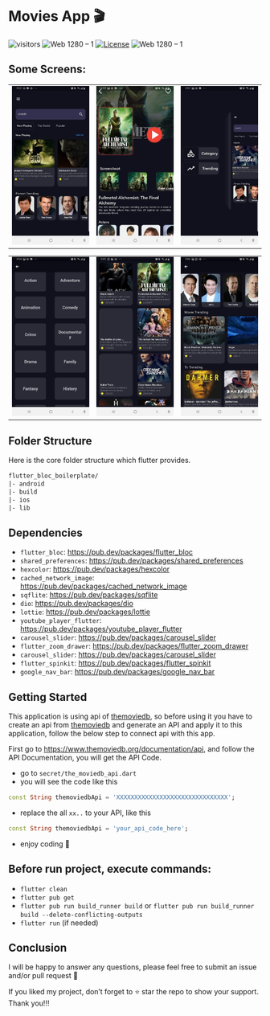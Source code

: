 # Movies App 🎬

![visitors](https://visitor-badge.glitch.me/badge?right_color=teal&page_id=vellt/Movies-App) 
![Web 1280 – 1]( https://img.shields.io/badge/made%20with-flutter-blue?style=flat)
[![License](https://img.shields.io/badge/license-MIT-orange)](./LICENSE)
![Web 1280 – 1]( https://img.shields.io/badge/-open%20source-wheat)

## Some Screens:

<table>
  <tr>
    <td><img src="https://github.com/moatasem-alhilali/Movie-App/blob/main/screenshots/1.jpg" alt="Image 2"></td>
    <td><img src="https://github.com/moatasem-alhilali/Movie-App/blob/main/screenshots/2.jpg" alt="Image 2"></td>
    <td><img src="https://github.com/moatasem-alhilali/Movie-App/blob/main/screenshots/3.jpg" alt="Image 2"></td>
  </tr>
</table>

<table>
  <tr>
    <td><img src="https://github.com/moatasem-alhilali/Movie-App/blob/main/screenshots/4.jpg" alt="Image 2"></td>
    <td><img src="https://github.com/moatasem-alhilali/Movie-App/blob/main/screenshots/5.jpg" alt="Image 2"></td>
    <td><img src="https://github.com/moatasem-alhilali/Movie-App/blob/main/screenshots/6.jpg" alt="Image 2"></td>
  </tr>
</table>




## Folder Structure
Here is the core folder structure which flutter provides.

```
flutter_bloc_boilerplate/
|- android
|- build
|- ios
|- lib
```
## Dependencies
- `flutter_bloc`: <a target="_blank" href="https://pub.dev/packages/flutter_bloc">https://pub.dev/packages/flutter_bloc</a>
- `shared_preferences`: <a target="_blank" href="https://pub.dev/packages/shared_preferences">https://pub.dev/packages/shared_preferences</a>
- `hexcolor`: <a target="_blank" href="https://pub.dev/packages/hexcolor">https://pub.dev/packages/hexcolor</a>
- `cached_network_image`: <a target="_blank" href="https://pub.dev/packages/cached_network_image">https://pub.dev/packages/cached_network_image</a>
- `sqflite`: <a target="_blank" href="https://pub.dev/packages/sqflite">https://pub.dev/packages/sqflite</a>
- `dio`: <a target="_blank" href="https://pub.dev/packages/dio">https://pub.dev/packages/dio</a>
- `lottie`: <a target="_blank" href="https://pub.dev/packages/lottie">https://pub.dev/packages/lottie</a>
- `youtube_player_flutter`: <a target="_blank" href="https://pub.dev/packages/youtube_player_flutter">https://pub.dev/packages/youtube_player_flutter</a>
- `carousel_slider`: <a target="_blank" href="https://pub.dev/packages/carousel_slider">https://pub.dev/packages/carousel_slider</a>
- `flutter_zoom_drawer`: <a target="_blank" href="https://pub.dev/packages/flutter_zoom_drawer">https://pub.dev/packages/flutter_zoom_drawer</a>
- `carousel_slider`: <a target="_blank" href="https://pub.dev/packages/carousel_slider">https://pub.dev/packages/carousel_slider</a>
- `flutter_spinkit`: <a target="_blank" href="https://pub.dev/packages/flutter_spinkit">https://pub.dev/packages/flutter_spinkit</a>
- `google_nav_bar`: <a target="_blank" href="https://pub.dev/packages/google_nav_bar">https://pub.dev/packages/google_nav_bar</a>

## Getting Started
This application is using api of <a target="_blank" href="https://www.themoviedb.org/">themoviedb</a>, so before using it you have to create an api from <a  target="_blank" href="https://www.themoviedb.org/">themoviedb</a> and generate an API and apply it to this application, follow the below step to connect api with this app.

First go to <a target="_blank" href="https://www.themoviedb.org/documentation/api">https://www.themoviedb.org/documentation/api</a>, and follow the API Documentation, you will get the API Code.

- go to `secret/the_moviedb_api.dart`
- you will see the code like this

```dart
const String themoviedbApi = 'XXXXXXXXXXXXXXXXXXXXXXXXXXXXXXX';
```
- replace the all `xx..` to your API, like this

```dart
const String themoviedbApi = 'your_api_code_here';
```
- enjoy coding 💙


## Before run project, execute commands:
- `flutter clean`
- `flutter pub get`
- `flutter pub run build_runner build` or `flutter pub run build_runner build --delete-conflicting-outputs`
- `flutter run` (if needed)

## Conclusion
I will be happy to answer any questions, please feel free to submit an issue and/or pull request 🙂

If you liked my project, don’t forget to ⭐ star the repo to show your support.
Thank you!!!
